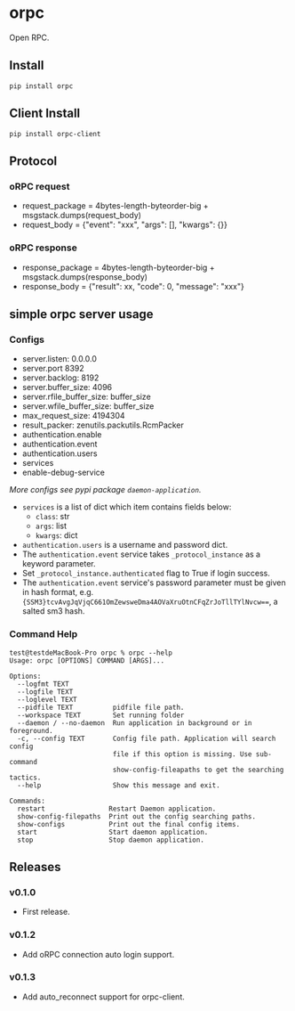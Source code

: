 # orpc

Open RPC.

## Install

```
pip install orpc
```

## Client Install

```
pip install orpc-client
```

## Protocol

### oRPC request

- request_package = 4bytes-length-byteorder-big + msgstack.dumps(request_body)
- request_body = {"event": "xxx", "args": [], "kwargs": {}}

### oRPC response

- response_package = 4bytes-length-byteorder-big + msgstack.dumps(response_body)
- response_body = {"result": xx, "code": 0, "message": "xxx"}

## simple orpc server usage

### Configs

- server.listen: 0.0.0.0
- server.port 8392
- server.backlog: 8192
- server.buffer_size: 4096
- server.rfile_buffer_size: buffer_size
- server.wfile_buffer_size: buffer_size
- max_request_size: 4194304
- result_packer: zenutils.packutils.RcmPacker
- authentication.enable
- authentication.event
- authentication.users
- services
- enable-debug-service

*More configs see pypi package `daemon-application`.*

- `services` is a list of dict which item contains fields below:
  - `class`: str
  - `args`: list
  - `kwargs`: dict
- `authentication.users` is a username and password dict.
- The `authentication.event` service takes `_protocol_instance` as a keyword parameter.
- Set `_protocol_instance.authenticated` flag to True if login success.
- The `authentication.event` service's password parameter must be given in hash format, e.g. `{SSM3}tcvAvgJqVjqC661OmZewsweDma4AOVaXruOtnCFqZrJoTllTYlNvcw==`, a salted sm3 hash.

### Command Help

```
test@testdeMacBook-Pro orpc % orpc --help
Usage: orpc [OPTIONS] COMMAND [ARGS]...

Options:
  --logfmt TEXT
  --logfile TEXT
  --loglevel TEXT
  --pidfile TEXT          pidfile file path.
  --workspace TEXT        Set running folder
  --daemon / --no-daemon  Run application in background or in foreground.
  -c, --config TEXT       Config file path. Application will search config
                          file if this option is missing. Use sub-command
                          show-config-fileapaths to get the searching tactics.
  --help                  Show this message and exit.

Commands:
  restart                Restart Daemon application.
  show-config-filepaths  Print out the config searching paths.
  show-configs           Print out the final config items.
  start                  Start daemon application.
  stop                   Stop daemon application.
```

## Releases

### v0.1.0

- First release.

### v0.1.2

- Add oRPC connection auto login support.

### v0.1.3

- Add auto_reconnect support for orpc-client.
